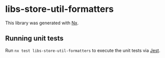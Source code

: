 # libs-store-util-formatters

This library was generated with [Nx](https://nx.dev).

## Running unit tests

Run `nx test libs-store-util-formatters` to execute the unit tests via [Jest](https://jestjs.io).
